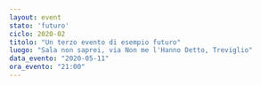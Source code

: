 ```yaml
---
layout: event
stato: 'futuro'
ciclo: 2020-02
titolo: "Un terzo evento di esempio futuro"
luogo: "Sala non saprei, via Non me l'Hanno Detto, Treviglio"
data_evento: "2020-05-11"
ora_evento: "21:00"
---
```

